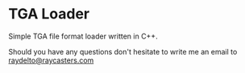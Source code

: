 # TGA Loader

Simple TGA file format loader written in C++.

Should you have any questions don't hesitate to write me an email to raydelto@raycasters.com
